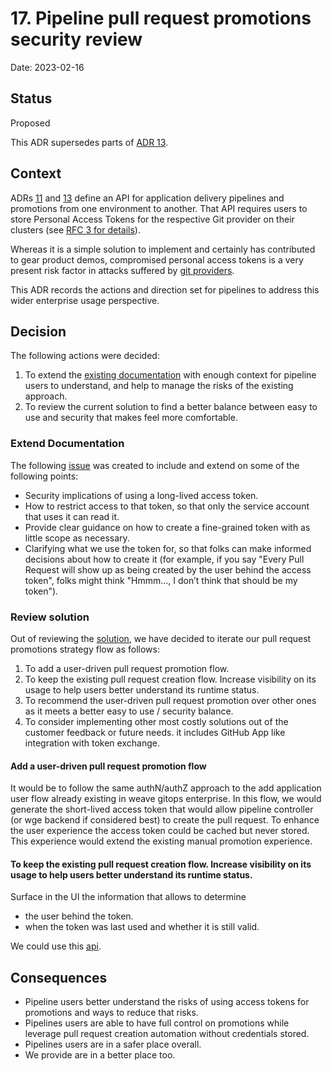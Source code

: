 # 17. Pipeline pull request promotions security review

Date: 2023-02-16

## Status

Proposed

This ADR supersedes parts of [ADR 13](0013-pipelines-promotions.md).

## Context

ADRs [11](0011-pipelines.md) and [13](0013-pipelines-promotion.md) define an API for application delivery pipelines 
and promotions from one environment to another. That API requires users to store Personal Access Tokens for the respective 
Git provider on their clusters (see [RFC 3 for details](../rfcs/0003-pipelines-promotion/execute-promotion.md#security)).

Whereas it is a simple solution to implement and certainly has contributed to gear product demos, compromised personal access 
tokens is a very present risk factor in attacks suffered by [git providers](https://astrix.security/3-oauth-attacks-in-6-months-the-new-generation-of-supply-chain-attacks/). 

This ADR records the actions and direction set for pipelines to address this wider enterprise usage perspective. 

## Decision

The following actions were decided:

1. To extend the [existing documentation](https://docs.gitops.weave.works/docs/pipelines/promoting-applications) with enough context for pipeline users
to understand, and help to manage the risks of the existing approach.    
2. To review the current solution to find a better balance between easy to use and security that makes feel more comfortable.  

### Extend Documentation 

The following [issue](https://github.com/weaveworks/weave-gitops-enterprise/issues/2402) was created to include and extend on some of the following points:

- Security implications of using a long-lived access token.
- How to restrict access to that token, so that only the service account that uses it can read it.
- Provide clear guidance on how to create a fine-grained token with as little scope as necessary.
- Clarifying what we use the token for, so that folks can make informed decisions about how to create it 
(for example, if you say "Every Pull Request will show up as being created by the user behind the access token", folks might think "Hmmm..., I don’t think that should be my token").

### Review solution

Out of reviewing the [solution](https://github.com/weaveworks/weave-gitops-private/pull/110#discussion_r1115794629), 
we have decided to iterate our pull request promotions strategy flow as follows:

1. To add a user-driven pull request promotion flow.
2. To keep the existing pull request creation flow. Increase visibility on its usage to help users better understand its runtime status.  
3. To recommend the user-driven pull request promotion over other ones as it meets a better easy to use / security balance.
4. To consider implementing other most costly solutions out of the customer feedback or future needs. it includes GitHub App like integration with token exchange.    

#### Add a user-driven pull request promotion flow

It would be to follow the same authN/authZ approach to the add application user flow already existing in weave gitops enterprise.
In this flow, we would generate the short-lived access token that would allow pipeline controller (or wge backend if considered best) to create the pull request.
To enhance the user experience the access token could be cached but never stored. This experience would extend the 
existing manual promotion experience.

#### To keep the existing pull request creation flow. Increase visibility on its usage to help users better understand its runtime status.

Surface in the UI the information that allows to determine 
- the user behind the token.   
- when the token was last used and whether it is still valid.

We could use this [api](https://docs.github.com/en/rest/users/users?apiVersion=2022-11-28#get-the-authenticated-user).

## Consequences

- Pipeline users better understand the risks of using access tokens for promotions and ways to reduce that risks.
- Pipelines users are able to have full control on promotions while leverage pull request creation automation without credentials stored. 
- Pipelines users are in a safer place overall.
- We provide are in a better place too.